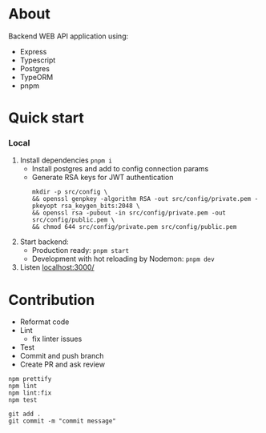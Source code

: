# About

Backend WEB API application using:
- Express
- Typescript
- Postgres
- TypeORM
- pnpm

# Quick start
### Local
1. Install dependencies
  ```pnpm i```
   - Install postgres and add to config connection params
   - Generate RSA keys for JWT authentication
        ```
       mkdir -p src/config \
       && openssl genpkey -algorithm RSA -out src/config/private.pem -pkeyopt rsa_keygen_bits:2048 \
       && openssl rsa -pubout -in src/config/private.pem -out src/config/public.pem \
       && chmod 644 src/config/private.pem src/config/public.pem
       ```
2. Start backend:
   - Production ready: 
      ```pnpm start```
   - Development with hot reloading by Nodemon:
      ```pnpm dev```
3. Listen [localhost:3000/](http://localhost:3000/)


# Contribution

- Reformat code
- Lint
    - fix linter issues
- Test
- Commit and push branch
- Create PR and ask review

```
npm prettify
npm lint
npm lint:fix
npm test
```

```
git add .
git commit -m "commit message"
```
